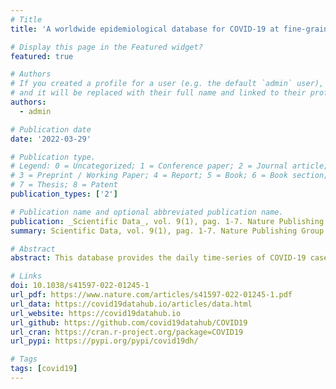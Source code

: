 ```yaml
---
# Title
title: 'A worldwide epidemiological database for COVID-19 at fine-grained spatial resolution'

# Display this page in the Featured widget?
featured: true

# Authors
# If you created a profile for a user (e.g. the default `admin` user), write the username (folder name) here
# and it will be replaced with their full name and linked to their profile.
authors: 
  - admin

# Publication date
date: '2022-03-29'

# Publication type.
# Legend: 0 = Uncategorized; 1 = Conference paper; 2 = Journal article;
# 3 = Preprint / Working Paper; 4 = Report; 5 = Book; 6 = Book section;
# 7 = Thesis; 8 = Patent
publication_types: ['2']

# Publication name and optional abbreviated publication name.
publication: _Scientific Data_, vol. 9(1), pag. 1-7. Nature Publishing Group
summary: Scientific Data, vol. 9(1), pag. 1-7. Nature Publishing Group

# Abstract
abstract: This database provides the daily time-series of COVID-19 cases, deaths, recovered people, tests, vaccinations, and hospitalizations, for more than 230 countries, 760 regions, and 12,000 lower-level administrative divisions. The geographical entities are associated with identifiers to match with hydrometeorological, geospatial, and mobility data. The database includes policy measures at the national and, when available, sub-national levels. The data acquisition pipeline is open-source and fully automated. As most governments revise the data retrospectively, the database always updates the complete time-series to mirror the original source. Vintage data, immutable snapshots of the data taken each day, are provided to ensure research reproducibility. The latest data are updated on an hourly basis, and the vintage data are available since April 14, 2020. All the data are available in CSV files or SQLite format. By unifying the access to the data, this work makes it possible to study the pandemic on a global scale with high resolution, taking into account within-country variations, nonpharmaceutical interventions, and environmental and exogenous variables.

# Links
doi: 10.1038/s41597-022-01245-1
url_pdf: https://www.nature.com/articles/s41597-022-01245-1.pdf
url_data: https://covid19datahub.io/articles/data.html
url_website: https://covid19datahub.io
url_github: https://github.com/covid19datahub/COVID19
url_cran: https://cran.r-project.org/package=COVID19
url_pypi: https://pypi.org/pypi/covid19dh/

# Tags
tags: [covid19]
---
```

